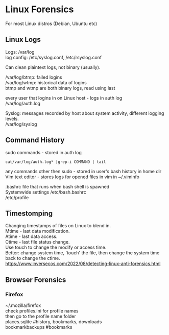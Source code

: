 # Linux Forensics    
For most Linux distros (Debian, Ubuntu etc)    
## Linux Logs
Logs: /var/log     
log config: /etc/syslog.conf, /etc/rsyslog.conf     

Can clean plaintext logs, not binary (usually).          

/var/log/btmp: failed logins    
/var/log/wtmp: historical data of logins    
btmp and wtmp are both binary logs, read using last    

every user that logins in on Linux host - logs in auth log    
/var/log/auth.log    

Syslog: messages recorded by host about system activity, different logging levels.    
/var/log/syslog   

## Command History    
sudo commands - stored in auth log     

    cat/var/log/auth.log* |grep-i COMMAND | tail   

any commands other then sudo - stored in user's bash history in home dir      
Vim text editor - stores logs for opened files in vim in ~/.viminfo      

.bashrc file that runs when bash shell is spawned     
Systemwide settings
/etc/bash.bashrc     
/etc/profile    

## Timestomping     
Changing timestamps of files on Linux to blend in.    
Mtime - last data modification.    
Atime - last data access.   
Ctime - last file status change.     
Use touch to change the modify or access time.     
Better: change system time, 'touch' the file, then change the system time back to change the ctime.    
https://www.inversecos.com/2022/08/detecting-linux-anti-forensics.html     

## Browser Forensics   
### Firefox   
~/.mozilla/firefox   
check profiles.ini for profile names   
then go to the profile name folder   
places.sqlite      #history, bookmarks, downloads   
bookmarkbackups     #bookmarks   
